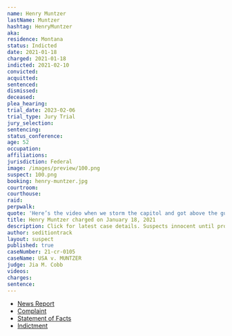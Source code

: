 ```yaml
---
name: Henry Muntzer
lastName: Muntzer
hashtag: HenryMuntzer
aka:
residence: Montana
status: Indicted
date: 2021-01-18
charged: 2021-01-18
indicted: 2021-02-10
convicted: 
acquitted:
sentenced: 
dismissed: 
deceased:
plea_hearing:
trial_date: 2023-02-06
trial_type: Jury Trial
jury_selection:
sentencing:
status_conference:
age: 52
occupation:
affiliations:
jurisdiction: Federal
image: /images/preview/100.png
suspect: 100.png
booking: henry-muntzer.jpg
courtroom:
courthouse:
raid:
perpwalk:
quote: 'Here’s the video when we storm the capitol and got above the guards.'
title: Henry Muntzer charged on January 18, 2021
description: Click for latest case details. Suspects innocent until proven guilty.
author: seditiontrack
layout: suspect
published: true
caseNumber: 21-cr-0105
caseName: USA v. MUNTZER
judge: Jia M. Cobb
videos:
charges:
sentence:
---
```

- [News Report](https://www.usnews.com/news/best-states/montana/articles/2021-01-21/montana-businessman-charged-in-us-capitol-breach)
- [Complaint](https://www.justice.gov/opa/page/file/1357776/download)
- [Statement of Facts](https://www.justice.gov/opa/page/file/1357771/download)
- [Indictment](https://www.justice.gov/usao-dc/case-multi-defendant/file/1371646/download)
